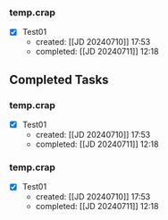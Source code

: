 ### temp.crap

- [x] Test01
	- created: [[JD 20240710]] 17:53
	- completed: [[JD 20240711]] 12:18

## Completed Tasks

### temp.crap

- [x] Test01
	- created: [[JD 20240710]] 17:53
	- completed: [[JD 20240711]] 12:18

### temp.crap

- [x] Test01
	- created: [[JD 20240710]] 17:53
	- completed: [[JD 20240711]] 12:18

